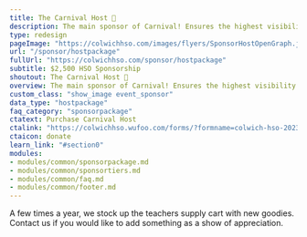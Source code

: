 ```yaml
---
title: The Carnival Host 🎪
description: The main sponsor of Carnival! Ensures the highest visibility prior to, and during the event. Includes premium year-long benefits.
type: redesign
pageImage: "https://colwichhso.com/images/flyers/SponsorHostOpenGraph.jpg"
url: "/sponsor/hostpackage"
fullUrl: "https://colwichhso.com/sponsor/hostpackage"
subtitle: $2,500 HSO Sponsorship
shoutout: The Carnival Host 🎪
overview: The main sponsor of Carnival! Ensures the highest visibility prior to, and during the event. Includes premium year-long benefits.
custom_class: "show_image event_sponsor"
data_type: "hostpackage"
faq_category: "sponsorpackage"
ctatext: Purchase Carnival Host
ctalink: "https://colwichhso.wufoo.com/forms/?formname=colwich-hso-2023-sponsorship&field1=%242%2C500%20-%20The%20Carnival%20Host"
ctaicon: donate
learn_link: "#section0"
modules:
- modules/common/sponsorpackage.md
- modules/common/sponsortiers.md
- modules/common/faq.md
- modules/common/footer.md 
---
```

A few times a year, we stock up the teachers supply cart with new goodies. Contact us if you would like to add something as a show of appreciation.
